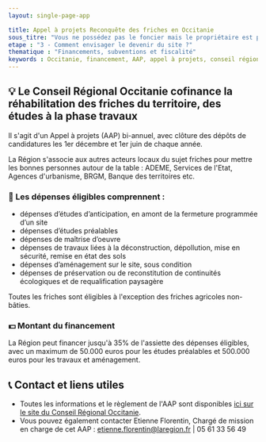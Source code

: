 ```yaml
---
layout: single-page-app

title: Appel à projets Reconquête des friches en Occitanie
sous_titre: "Vous ne possédez pas le foncier mais le propriétaire est prêt à vendre, faire appel à un Etablissement Public Foncier pour porter l'achat"
etape : "3 - Comment envisager le devenir du site ?"
thematique : "Financements, subventions et fiscalité"
keywords : Occitanie, financement, AAP, appel à projets, conseil régional
---
```


## 💡 Le Conseil Régional Occitanie cofinance la réhabilitation des friches du territoire, des études à la phase travaux

Il s'agit d'un Appel à projets (AAP) bi-annuel, avec clôture des dépôts de candidatures les 1er décembre et 1er juin de chaque année.

La Région s'associe aux autres acteurs locaux du sujet friches pour mettre les bonnes personnes autour de la table : ADEME, Services de l'Etat, Agences d'urbanisme, BRGM, Banque des territoires etc.

### 🔎 Les dépenses éligibles comprennent :

- dépenses d’études d’anticipation, en amont de la fermeture programmée d’un site
- dépenses d’études préalables
- dépenses de maîtrise d’oeuvre
- dépenses de travaux liées à la déconstruction, dépollution, mise en sécurité, remise en état des sols
- dépenses d’aménagement sur le site, sous condition
- dépenses de préservation ou de reconstitution de continuités écologiques et de requalification paysagère

Toutes les friches sont éligibles à l'exception des friches agricoles non-bâties.

### 💵 Montant du financement

La Région peut financer jusqu'à 35% de l'assiette des dépenses éligibles, avec un maximum de 50.000 euros pour les études préalables et 500.000 euros pour les travaux et aménagement.

## 📞 Contact et liens utiles

- Toutes les informations et le règlement de l'AAP sont disponibles [ici sur le site du Conseil Régional Occitanie](https://www.laregion.fr/friches-occitanie).
- Vous pouvez également contacter Etienne Florentin, Chargé de mission en charge de cet AAP : etienne.florentin@laregion.fr | 05 61 33 56 49

